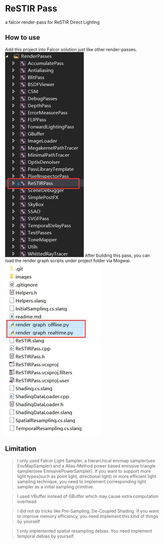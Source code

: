 # ReSTIR Pass

a falcor render-pass for ReSTIR Direct Lighting

## How to use

Add this project into Falcor solution just like other render-passes.
![file-tree-layout](images/layout.png)
After building this pass, you can load the render graph scripts under project folder via Mogwai.
![render-graph-files](images/rendergraph.jpg)
## Limitation

> I only used Falcor Light Sampler, a hierarchical envmap sampler(see EnvMapSampler) and a Alias-Method power based emissive triangle sampler(see EmissivePowerSampler). If you want to support more light types(such as point light, directional light) or more efficient light sampling technique, you need to implement corresponding light sampler as a initial sampling primitive.

> I used VBuffer instead of GBuffer which may cause extra computation overhead

> I did not do tricks like Pre-Sampling, De-Coupled Shading. If you want to improve memory efficiency, you need implement this kind of things by yourself

> I only implemented spatial resampling debias. You need implement temporal debias by yourself.